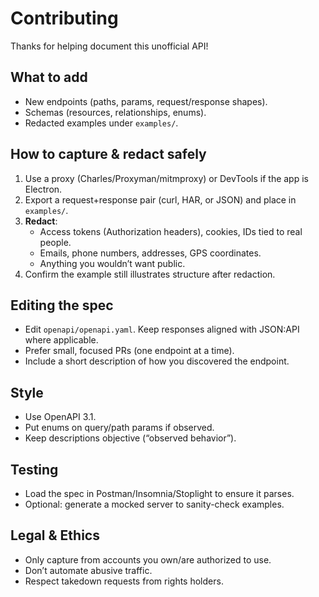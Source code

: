 # Contributing

Thanks for helping document this unofficial API!

## What to add

- New endpoints (paths, params, request/response shapes).
- Schemas (resources, relationships, enums).
- Redacted examples under `examples/`.

## How to capture & redact safely

1. Use a proxy (Charles/Proxyman/mitmproxy) or DevTools if the app is Electron.
2. Export a request+response pair (curl, HAR, or JSON) and place in `examples/`.
3. **Redact**:
   - Access tokens (Authorization headers), cookies, IDs tied to real people.
   - Emails, phone numbers, addresses, GPS coordinates.
   - Anything you wouldn’t want public.
4. Confirm the example still illustrates structure after redaction.

## Editing the spec

- Edit `openapi/openapi.yaml`. Keep responses aligned with JSON:API where applicable.
- Prefer small, focused PRs (one endpoint at a time).
- Include a short description of how you discovered the endpoint.

## Style

- Use OpenAPI 3.1.
- Put enums on query/path params if observed.
- Keep descriptions objective (“observed behavior”).

## Testing

- Load the spec in Postman/Insomnia/Stoplight to ensure it parses.
- Optional: generate a mocked server to sanity-check examples.

## Legal & Ethics

- Only capture from accounts you own/are authorized to use.
- Don’t automate abusive traffic.
- Respect takedown requests from rights holders.
